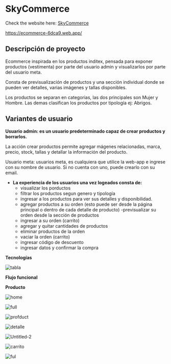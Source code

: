 # SkyCommerce

Check the website here: [SkyCommerce](https://ecommerce-6dca9.web.app/)

https://ecommerce-6dca9.web.app/

## Descripción de proyecto

Ecommerce inspirada en los productos inditex, pensada para exponer productos (vestimenta) por parte del usuario admin y visualizarlos por parte del usuario meta.

Consta de previsualización de productos y una sección individual donde se pueden ver detalles, varias imágenes y tallas disponibles.

Los productos se separan en categorias, las dos principales son Mujer y Hombre. Las demas clasifican los productos por tipología ej: Abrigos.

## Variantes de usuario

**Usuario admin: es un usuario predeterminado capaz de crear productos y borrarlos.**

La acción crear productos permite agregar mágenes relacionadas, marca, precio, stock, tallas y detallar la información del producto.

Usuario meta: usuarios meta, es cualquiera que utilice la web-app e ingrese con su nombre de usuario. Si no cuenta con uno, puede crearlo con su email.

- **La experiencia de los usuarios una vez logeados consta de:**
  - visualizar los porductos
  - filtrar los productos segun genero y tipología
  - ingresar a los productos para ver sus detalles y disponibilidad.
  - agregar productos a su orden (esto puede ser desde la página principal o dentro de cada detalle de producto)
  -previsualizar su orden desde la sección de productos
  - ingresar a su orden (carrito)
  - agregar y quitar cantidades de productos
  - eliminar productos de la orden
  - vaciar la orden (carrito)
  - ingresar código de descuento
  - ingresar datos y confirmar la compra
  
**Tecnologías**

![tabla](https://user-images.githubusercontent.com/58776923/101886318-99215400-3b9b-11eb-8ef7-febfad14d200.jpg)

**Flujo funcional** 

**Producto**

![home](https://user-images.githubusercontent.com/58776923/101815585-0b545300-3b20-11eb-88b9-ebdf03f22bf1.jpg)

![full](https://user-images.githubusercontent.com/58776923/101887693-80b23900-3b9d-11eb-9bf8-6479c4fbbfb2.jpg)

![profduct](https://user-images.githubusercontent.com/58776923/101815918-96cde400-3b20-11eb-9f71-62d3ebadb24f.jpg)

![detalle](https://user-images.githubusercontent.com/58776923/101816306-25dafc00-3b21-11eb-8132-c5700f6a8a2a.jpg)

![Untitled-2](https://user-images.githubusercontent.com/58776923/101816377-3ee3ad00-3b21-11eb-8645-22a22119843f.jpg)

![carrito](https://user-images.githubusercontent.com/58776923/101887351-084b7800-3b9d-11eb-8409-656f5d1b4999.jpg)

![ful](https://user-images.githubusercontent.com/58776923/101888042-f4544600-3b9d-11eb-9890-fed416950412.jpg)






